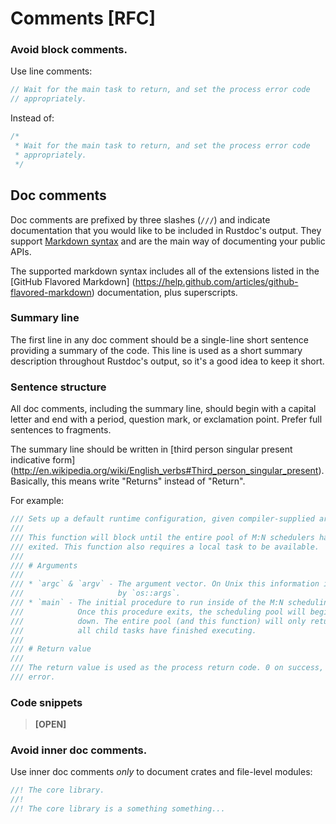 # Comments [RFC]

### Avoid block comments.

Use line comments:

``` rust
// Wait for the main task to return, and set the process error code
// appropriately.
```

Instead of:

``` rust
/*
 * Wait for the main task to return, and set the process error code
 * appropriately.
 */
```

## Doc comments

Doc comments are prefixed by three slashes (`///`) and indicate
documentation that you would like to be included in Rustdoc's output.
They support
[Markdown syntax](https://en.wikipedia.org/wiki/Markdown)
and are the main way of documenting your public APIs.

The supported markdown syntax includes all of the extensions listed in the
[GitHub Flavored Markdown]
(https://help.github.com/articles/github-flavored-markdown) documentation,
plus superscripts.

### Summary line

The first line in any doc comment should be a single-line short sentence
providing a summary of the code. This line is used as a short summary
description throughout Rustdoc's output, so it's a good idea to keep it
short.

### Sentence structure

All doc comments, including the summary line, should begin with a
capital letter and end with a period, question mark, or exclamation
point. Prefer full sentences to fragments.

The summary line should be written in
[third person singular present indicative form]
(http://en.wikipedia.org/wiki/English_verbs#Third_person_singular_present).
Basically, this means write "Returns" instead of "Return".

For example:

``` rust
/// Sets up a default runtime configuration, given compiler-supplied arguments.
///
/// This function will block until the entire pool of M:N schedulers has
/// exited. This function also requires a local task to be available.
///
/// # Arguments
///
/// * `argc` & `argv` - The argument vector. On Unix this information is used
///                     by `os::args`.
/// * `main` - The initial procedure to run inside of the M:N scheduling pool.
///            Once this procedure exits, the scheduling pool will begin to shut
///            down. The entire pool (and this function) will only return once
///            all child tasks have finished executing.
///
/// # Return value
///
/// The return value is used as the process return code. 0 on success, 101 on
/// error.
```

### Code snippets

> **[OPEN]**

### Avoid inner doc comments.

Use inner doc comments _only_ to document crates and file-level modules:

``` rust
//! The core library.
//!
//! The core library is a something something...
```
